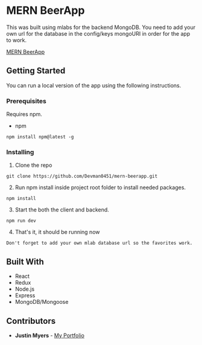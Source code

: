 # MERN BeerApp

This was built using mlabs for the backend MongoDB.  You need to add your own url for the database
in the config/keys mongoURI in order for the app to work.

[MERN BeerApp](https://whispering-dawn-20963.herokuapp.com/)

## Getting Started

You can run a local version of the app using the following instructions.

### Prerequisites

Requires npm.

- npm

```
npm install npm@latest -g
```

### Installing

1. Clone the repo

```
git clone https://github.com/Devman0451/mern-beerapp.git
```

2. Run npm install inside project root folder to install needed packages.

```
npm install
```

3. Start the both the client and backend.

```
npm run dev
```

4. That's it, it should be running now

```
Don't forget to add your own mlab database url so the favorites work.
```

## Built With

* React
* Redux
* Node.js
* Express
* MongoDB/Mongoose

## Contributors

* **Justin Myers** - [My Portfolio](https://tender-varahamihira-ff1ef7.netlify.com/)